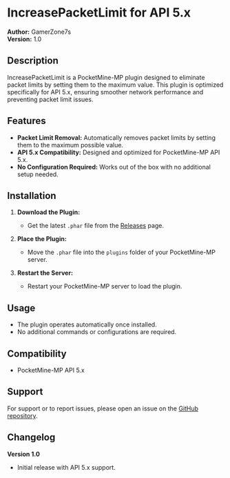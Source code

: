 # IncreasePacketLimit for API 5.x

**Author:** GamerZone7s  
**Version:** 1.0

## Description

IncreasePacketLimit is a PocketMine-MP plugin designed to eliminate packet limits by setting them to the maximum value. This plugin is optimized specifically for API 5.x, ensuring smoother network performance and preventing packet limit issues.

## Features

- **Packet Limit Removal:** Automatically removes packet limits by setting them to the maximum possible value.
- **API 5.x Compatibility:** Designed and optimized for PocketMine-MP API 5.x.
- **No Configuration Required:** Works out of the box with no additional setup needed.

## Installation

1. **Download the Plugin:**
   - Get the latest `.phar` file from the [Releases](https://github.com/GamerZone7s/IncreasePacketLimit/releases) page.

2. **Place the Plugin:**
   - Move the `.phar` file into the `plugins` folder of your PocketMine-MP server.

3. **Restart the Server:**
   - Restart your PocketMine-MP server to load the plugin.

## Usage

- The plugin operates automatically once installed.
- No additional commands or configurations are required.

## Compatibility

- PocketMine-MP API 5.x


## Support

For support or to report issues, please open an issue on the [GitHub repository](https://github.com/GamerZone7s/IncreasePacketLimit/issues).

## Changelog

**Version 1.0**
- Initial release with API 5.x support.